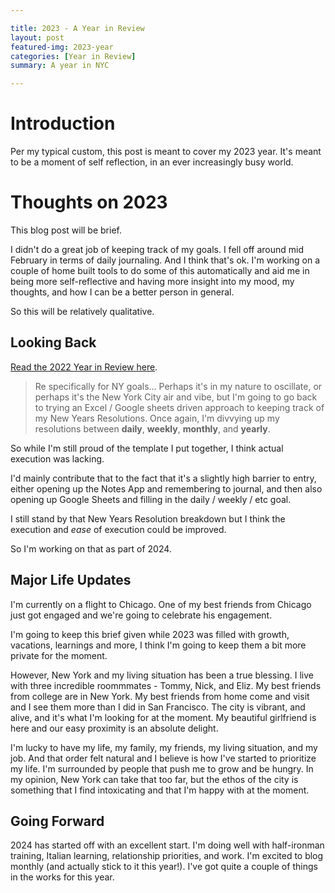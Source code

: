 ```yaml
---

title: 2023 - A Year in Review
layout: post
featured-img: 2023-year
categories: [Year in Review]
summary: A year in NYC

---
```


# Introduction

Per my typical custom, this post is meant to cover my 2023 year. It's meant to be a moment of self reflection, in an ever increasingly busy world. 


# Thoughts on 2023
This blog post will be brief. 

I didn't do a great job of keeping track of my goals. I fell off around mid February in terms of daily journaling. And I think that's ok. I'm working on a couple of home built tools to do some of this automatically and aid me in being more self-reflective and having more insight into my mood, my thoughts, and how I can be a better person in general. 

So this will be relatively qualitative. 

## Looking Back

[Read the 2022 Year in Review here][2022-year-in-review].

> Re specifically for NY goals... Perhaps it's in my nature to oscillate, or perhaps it's the New York City air and vibe, but I'm going to go back to trying an Excel / Google sheets driven approach to keeping track of my New Years Resolutions. Once again, I'm divvying up my resolutions between **daily**, **weekly**, **monthly**, and **yearly**.

So while I'm still proud of the template I put together, I think actual execution was lacking. 

I'd mainly contribute that to the fact that it's a slightly high barrier to entry, either opening up the Notes App and remembering to journal, and then also opening up Google Sheets and filling in the daily / weekly / etc goal. 

I still stand by that New Years Resolution breakdown but I think the execution and _ease_ of execution could be improved. 

So I'm working on that as part of 2024.

## Major Life Updates

I'm currently on a flight to Chicago. One of my best friends from Chicago just got engaged and we're going to celebrate his engagement. 

I'm going to keep this brief given while 2023 was filled with growth, vacations, learnings and more, I think I'm going to keep them a bit more private for the moment. 

However, New York and my living situation has been a true blessing. I live with three incredible roommmates - Tommy, Nick, and Eliz. My best friends from college are in New York. My best friends from home come and visit and I see them more than I did in San Francisco. The city is vibrant, and alive, and it's what I'm looking for at the moment. My beautiful girlfriend is here and our easy proximity is an absolute delight. 

I'm lucky to have my life, my family, my friends, my living situation, and my job. And that order felt natural and I believe is how I've started to prioritize my life. I'm surrounded by people that push me to grow and be hungry. In my opinion, New York can take that too far, but the ethos of the city is something that I find intoxicating and that I'm happy with at the moment. 

## Going Forward

2024 has started off with an excellent start. I'm doing well with half-ironman training, Italian learning, relationship priorities, and work. I'm excited to blog monthly (and actually stick to it this year!). I've got quite a couple of things in the works for this year.


[comment]: <> (Bibliography)
[2022-year-in-review]: https://johnlarkin1.github.io/2023/year-in-review/